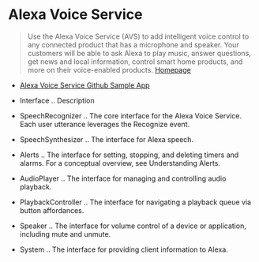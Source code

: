 # Alexa Voice Service

> Use the Alexa Voice Service (AVS) to add intelligent voice control to any connected product that has a microphone and speaker. Your customers will be able to ask Alexa to play music, answer questions, get news and local information, control smart home products, and more on their voice-enabled products. [Homepage](https://developer.amazon.com/alexa-voice-service)

- [Alexa Voice Service Github Sample App](https://github.com/alexa/alexa-avs-sample-app)



- Interface .. Description
- SpeechRecognizer .. The core interface for the Alexa Voice Service. Each user utterance leverages the Recognize event.
- SpeechSynthesizer .. The interface for Alexa speech.
- Alerts .. The interface for setting, stopping, and deleting timers and alarms. For a conceptual overview, see Understanding Alerts.
- AudioPlayer .. The interface for managing and controlling audio playback.
- PlaybackController .. The interface for navigating a playback queue via button affordances.
- Speaker .. The interface for volume control of a device or application, including mute and unmute.
- System .. The interface for providing client information to Alexa.